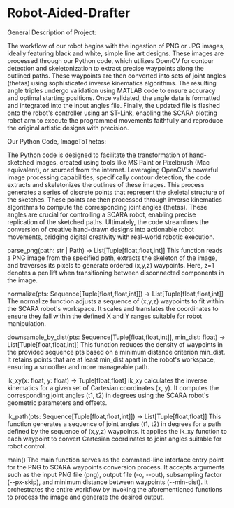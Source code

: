 # Robot-Aided-Drafter
General Description of Project:

The workflow of our robot begins with the ingestion of PNG or JPG images, ideally featuring black and white, simple line art designs. These images are processed through our Python code, which utilizes OpenCV for contour detection and skeletonization to extract precise waypoints along the outlined paths. These waypoints are then converted into sets of joint angles (thetas) using sophisticated inverse kinematics algorithms. The resulting angle triples undergo validation using MATLAB code to ensure accuracy and optimal starting positions. Once validated, the angle data is formatted and integrated into the input angles file. Finally, the updated file is flashed onto the robot's controller using an ST-Link, enabling the SCARA plotting robot arm to execute the programmed movements faithfully and reproduce the original artistic designs with precision.

Our Python Code, ImageToThetas:

The Python code is designed to facilitate the transformation of hand-sketched images, created using tools like MS Paint or Pixelbrush (Mac equivalent), or sourced from the internet. Leveraging OpenCV's powerful image processing capabilities, specifically contour detection, the code extracts and skeletonizes the outlines of these images. This process generates a series of discrete points that represent the skeletal structure of the sketches. These points are then processed through inverse kinematics algorithms to compute the corresponding joint angles (thetas). These angles are crucial for controlling a SCARA robot, enabling precise replication of the sketched paths. Ultimately, the code streamlines the conversion of creative hand-drawn designs into actionable robot movements, bridging digital creativity with real-world robotic execution.

parse_png(path: str | Path) -> List[Tuple[float,float,int]]
This function reads a PNG image from the specified path, extracts the skeleton of the image, and traverses its pixels to generate ordered (x,y,z) waypoints. Here, z=1 denotes a pen lift when transitioning between disconnected components in the image.

normalize(pts: Sequence[Tuple[float,float,int]]) -> List[Tuple[float,float,int]]
The normalize function adjusts a sequence of (x,y,z) waypoints to fit within the SCARA robot's workspace. It scales and translates the coordinates to ensure they fall within the defined X and Y ranges suitable for robot manipulation.

downsample_by_dist(pts: Sequence[Tuple[float,float,int]], min_dist: float) -> List[Tuple[float,float,int]]
This function reduces the density of waypoints in the provided sequence pts based on a minimum distance criterion min_dist. It retains points that are at least min_dist apart in the robot's workspace, ensuring a smoother and more manageable path.

ik_xy(x: float, y: float) -> Tuple[float,float]
ik_xy calculates the inverse kinematics for a given set of Cartesian coordinates (x, y). It computes the corresponding joint angles (t1, t2) in degrees using the SCARA robot's geometric parameters and offsets.

ik_path(pts: Sequence[Tuple[float,float,int]]) -> List[Tuple[float,float]]
This function generates a sequence of joint angles (t1, t2) in degrees for a path defined by the sequence of (x,y,z) waypoints. It applies the ik_xy function to each waypoint to convert Cartesian coordinates to joint angles suitable for robot control.

main()
The main function serves as the command-line interface entry point for the PNG to SCARA waypoints conversion process. It accepts arguments such as the input PNG file (png), output file (-o, --out), subsampling factor (--px-skip), and minimum distance between waypoints (--min-dist). It orchestrates the entire workflow by invoking the aforementioned functions to process the image and generate the desired output.
